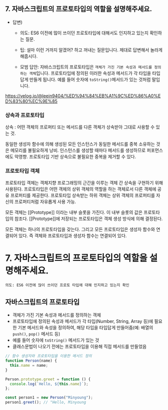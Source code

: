 ## 7. 자바스크립트의 프로토타입의 역할을 설명해주세요.

- 답변)

  - 의도: ES6 이전에 많이 쓰이던 프로토타입에 대해서도 인지하고 있는지 확인하는 질문.
  - 팁: 설마 이런 거까지 알겠어? 하고 꺼내는 질문입니다. 제대로 답변해서 놀라게 해줍시다.

  - 모범 답안: 자바스크립트의 프로토타입은 `객체가 가진 기본 속성과 메서드를 정의하는 객체`입니다. 프로토타입에 정의된 이러한 속성과 메서드가 각 타입을 타입답게 만들게 됩니다. 예를 들어 숫자에 `toString()`메서드가 있는 것처럼 말입니다.

https://velog.io/@leein9404/%ED%94%84%EB%A1%9C%ED%86%A0%ED%83%80%EC%9E%85

### 상속과 프로토타입

상속 : 어떤 객체의 프로퍼티 또는 메서드를 다른 객체가 상속받아 그대로 사용할 수 있는 것.

동일한 생성자 함수에 의해 생성된 모든 인스턴스가 동일한 메서드를 중복 소유하는 것은 메모리를 불필요하게 낭비. 인스턴스를 생성할 때마다 메서드를 생성하므로 퍼포먼스에도 악영향.
프로토타입 기반 상속으로 불필요한 중복을 제거할 수 있다.

### 프로토타입 객체

프로토타입 객체는 객체지향 프로그래밍의 근간을 이루는 객체 간 상속을 구현하기 위해 사용된다.
프로토타입은 어떤 객체의 상위 객체의 역할을 하는 객체로서 다른 객체에 공유 프로퍼티를 제공한다.
프로토타입 상속받는 하위 객체는 상위 객체의 프로퍼티를 자신의 프로퍼티처럼 자유롭게 사용 가능.

모든 객체는 [[Prototype]] 이라는 내부 슬롯을 가진다. 이 내부 슬롯의 값은 프로토타입의 참조다.
[[Prototype]]에 저장되는 프로토타입은 객체 생성 방식에 의해 결정된다.

모든 객체는 하나의 프로토타입을 갖는다. 그리고 모든 프로토타입은 생성자 함수와 연결되어 있다.
즉 객체와 프로토타입과 생성자 함수는 연결되어 있다.

# 7. 자바스크립트의 프로토타입의 역할을 설명해주세요.

`의도: ES6 이전에 많이 쓰이던 프로토 타입에 대해 인지하고 있는지 확인`

## 자바스크립트의 프로토타입

- 객체가 가진 기본 속성과 메서드를 정의하는 객체
- 프로토타입에 정의된 속성과 메서드가 각 타입(Number, String, Array 등)에 필요한 기본 메서드와 속성을 정의하여, 해당 타입을 타입답게 만들어줌(예: 배열의 `push()`, `pop()` 메서드 등)
- 예를 들어 숫자에 `toString()` 메서드가 있는 것
- 클래스문법이 나오기 전에는 프로토타입을 이용해 직접 메서드를 만들었음

```jsx
// 함수 생성자와 프로토타입을 이용한 메서드 정의
function Person(name) {
  this.name = name;
}

Person.prototype.greet = function () {
  console.log(`Hello, ${this.name}`);
};

const person1 = new Person("Minyoung");
person1.greet(); // "Hello, Minyoung
```
